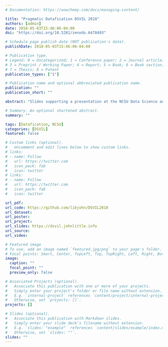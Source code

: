 ```yaml
---
# Documentation: https://wowchemy.com/docs/managing-content/

title: "Pragmatic Datafication DSVIL 2018"
authors: [admin]
date: 2018-05-03T15:46:06-04:00
doi: "https://doi.org/10.5281/zenodo.6478493"

# Schedule page publish date (NOT publication's date).
publishDate: 2018-05-03T15:46:06-04:00

# Publication type.
# Legend: 0 = Uncategorized; 1 = Conference paper; 2 = Journal article;
# 3 = Preprint / Working Paper; 4 = Report; 5 = Book; 6 = Book section;
# 7 = Thesis; 8 = Patent
publication_types: ["1"]

# Publication name and optional abbreviated publication name.
publication: ""
publication_short: ""

abstract: "Slides supporting a presentation at the NCSU Data Science and Visualization Institute, 2018. Hosted by NCSU Libraries. June 6, 2018"

# Summary. An optional shortened abstract.
summary: ""

tags: [Datafication, NCSU]
categories: [DSVIL]
featured: false

# Custom links (optional).
#   Uncomment and edit lines below to show custom links.
# links:
# - name: Follow
#   url: https://twitter.com
#   icon_pack: fab
#   icon: twitter
# links:
# - name: Follow
#   url: https://twitter.com
#   icon_pack: fab
#   icon: twitter

url_pdf:
url_code: https://github.com/libjohn/DSVIL2018
url_dataset:
url_poster:
url_project:
url_slides: https://dsvil.johnlittle.info
url_source:
url_video:

# Featured image
# To use, add an image named `featured.jpg/png` to your page's folder. 
# Focal points: Smart, Center, TopLeft, Top, TopRight, Left, Right, BottomLeft, Bottom, BottomRight.
image:
  caption: ""
  focal_point: ""
  preview_only: false

# Associated Projects (optional).
#   Associate this publication with one or more of your projects.
#   Simply enter your project's folder or file name without extension.
#   E.g. `internal-project` references `content/project/internal-project/index.md`.
#   Otherwise, set `projects: []`.
projects: []

# Slides (optional).
#   Associate this publication with Markdown slides.
#   Simply enter your slide deck's filename without extension.
#   E.g. `slides: "example"` references `content/slides/example/index.md`.
#   Otherwise, set `slides: ""`.
slides: ""
---
```

